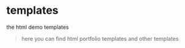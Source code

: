# templates
the html demo templates

> here you can find html portfolio templates and other templates
